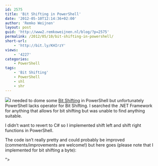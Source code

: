 ```yaml
---
id: 2575
title: 'Bit Shifting in PowerShell'
date: '2012-05-10T12:14:36+02:00'
author: 'Remko Weijnen'
layout: post
guid: 'http://www2.remkoweijnen.nl/blog/?p=2575'
permalink: /2012/05/10/bit-shifting-in-powershell/
short-url:
    - 'http://bit.ly/KHIrzY'
views:
    - '4227'
categories:
    - PowerShell
tags:
    - 'Bit Shifting'
    - PowerShell
    - shl
    - shr
---
```


![](http://upload.wikimedia.org/wikipedia/commons/thumb/5/5c/Rotate_left_logically.svg/210px-Rotate_left_logically.svg.png)I needed to dome some [Bit Shifting](http://en.wikipedia.org/wiki/Bitwise_operation#Logical_shift) in PowerShell but unfortunately PowerShell lacks operator for Bit Shifting. I searched the .NET Framework for anything that allows for bit shifting but was unable to find anything suitable.

I didn’t want to revert to C# so I implemented shift left and shift right functions in PowerShell.

The code isn’t really pretty and could probably be improved (comments/improvements are welcome!) but here goes (please note that I implemented for bit shifting a byte):

“&gt;